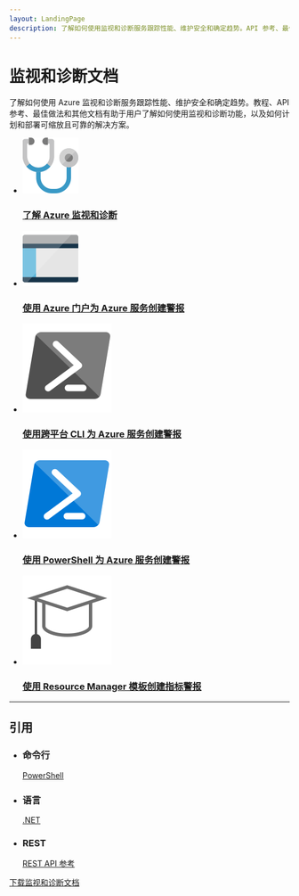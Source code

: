 ```yaml
---
layout: LandingPage
description: 了解如何使用监视和诊断服务跟踪性能、维护安全和确定趋势。API 参考、最佳做法等。
---
```


# 监视和诊断文档

了解如何使用 Azure 监视和诊断服务跟踪性能、维护安全和确定趋势。教程、API 参考、最佳做法和其他文档有助于用户了解如何使用监视和诊断功能，以及如何计划和部署可缩放且可靠的解决方案。

<ul class="panelContent cardsFTitle">
    <li><a href="/azure/monitoring-and-diagnostics/monitoring-overview">
<div class="cardSize"><div class="cardPadding"><div class="card"><div class="cardImageOuter"><div class="cardImage"><img src="media/index/monitoring-and-diagnostics.svg" alt="" /></div></div><div class="cardText"><h3>了解 Azure 监视和诊断</h3></div></div></div>
        </div></a>
</li>    
    <li><a href="/azure/monitoring-and-diagnostics/insights-alerts-portal">
<div class="cardSize"><div class="cardPadding"><div class="card"><div class="cardImageOuter"><div class="cardImage"><img src="media/index/portal.svg" alt="" /></div></div><div class="cardText"><h3>使用 Azure 门户为 Azure 服务创建警报</h3></div></div></div>
        </div></a>
</li>
    <li><a href="/azure/monitoring-and-diagnostics/insights-alerts-command-line-interface">
<div class="cardSize"><div class="cardPadding"><div class="card"><div class="cardImageOuter"><div class="cardImage"><img src="media/index/cli.svg" alt="" /></div></div><div class="cardText"><h3>使用跨平台 CLI 为 Azure 服务创建警报</h3></div></div></div>
        </div></a>
</li>
     <li><a href="/azure/monitoring-and-diagnostics/insights-alerts-powershell">
<div class="cardSize"><div class="cardPadding"><div class="card"><div class="cardImageOuter"><div class="cardImage"><img src="media/index/powershell.svg" alt="" /></div></div><div class="cardText"><h3>使用 PowerShell 为 Azure 服务创建警报</h3></div></div></div>
        </div></a>
</li>
    <li><a href="/azure/monitoring-and-diagnostics/monitoring-enable-alerts-using-template">
<div class="cardSize"><div class="cardPadding"><div class="card"><div class="cardImageOuter"><div class="cardImage"><img src="media/index/tutorial.svg" alt="" /></div></div><div class="cardText"><h3>使用 Resource Manager 模板创建指标警报</h3></div></div></div>
        </div></a>
</li>
</ul>

---

<h2>引用</h2>
<ul class="panelContent cardsW">
    <li>
        <div class="cardSize"><div class="cardPadding"><div class="card"><div class="cardText"><h3>命令行</h3><p><a href="/powershell/resourcemanager/azurerm.insights/v1.0.12/azurerm.insights?redirectedfrom=msdn#40v=azure.20041">PowerShell</a></p></div></div></div>
        </div>
    </li>
    <li>
        <div class="cardSize"><div class="cardPadding"><div class="card"><div class="cardText"><h3>语言</h3><p><a href="https://msdn.microsoft.com/library/azure/dn802153">.NET</a></p></div></div></div>
        </div>
    </li>
    <li>
        <div class="cardSize"><div class="cardPadding"><div class="card"><div class="cardText"><h3>REST</h3><p><a href="/rest/api/monitor/">REST API 参考</a></p></div></div></div>
        </div>
    </li>
</ul>

<div class="downloadHolder"><a href="https://opbuildstorageprod.blob.core.windows.net/output-pdf-files/zh-cn/Azure.azure-documents/live/monitoring-and-diagnostics.pdf">
<div class="img"></div>
        <div class="text">下载监视和诊断文档</div>
    </a>

</div>

<!---HONumber=Mooncake_0220_2017-->